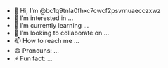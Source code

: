 - 👋 Hi, I’m @bc1q9tnla0fhxc7cwcf2psvrnuaecczxwz
- 👀 I’m interested in ...
- 🌱 I’m currently learning ...
- 💞️ I’m looking to collaborate on ...
- 📫 How to reach me ...
- 😄 Pronouns: ...
- ⚡ Fun fact: ...

<!---
bc1q9tnla0fhxc7cwcf2psvrnuaecczxwz/bc1q9tnla0fhxc7cwcf2psvrnuaecczxwz is a ✨ special ✨ repository because its `README.md` (this file) appears on your GitHub profile.
You can click the Preview link to take a look at your changes.
--->
